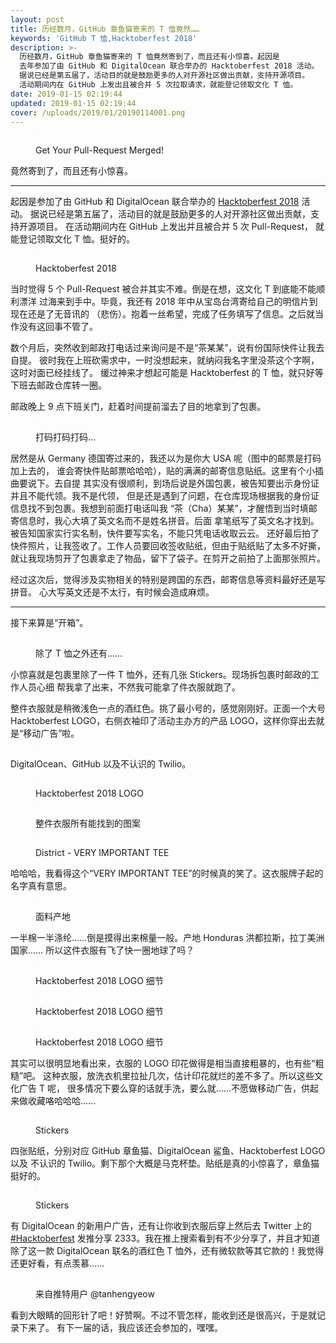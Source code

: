 ```yaml
---
layout: post
title: 历经数月，GitHub 章鱼猫寄来的 T 恤竟然……
keywords: 'GitHub T 恤,Hacktoberfest 2018'
description: >-
  历经数月，GitHub 章鱼猫寄来的 T 恤竟然寄到了，而且还有小惊喜。起因是
  去年参加了由 GitHub 和 DigitalOcean 联合举办的 Hacktoberfest 2018 活动。
  据说已经是第五届了，活动目的就是鼓励更多的人对开源社区做出贡献，支持开源项目。
  活动期间内在 GitHub 上发出且被合并 5 次拉取请求，就能登记领取文化 T 恤。
date: 2019-01-15 02:19:44
updated: 2019-01-15 02:19:44
cover: /uploads/2019/01/20190114001.png
---
```


<figure class="center">
  <img
    data-src="/uploads/2019/01/20190114002.jpg"
    src="data:image/gif;base64,R0lGODdhAQABAPAAAMPDwwAAACwAAAAAAQABAAACAkQBADs="
    alt="Get Your Pull-Request Merged!"
    title="Get Your Pull-Request Merged!">
   <figcaption><p>Get Your Pull-Request Merged!</p></figcaption>
</figure>

竟然寄到了，而且还有小惊喜。

---

起因是参加了由 GitHub 和 DigitalOcean 联合举办的 [Hacktoberfest 2018] 活动。
据说已经是第五届了，活动目的就是鼓励更多的人对开源社区做出贡献，支持开源项目。
在活动期间内在 GitHub 上发出并且被合并 5 次 Pull-Request，
就能登记领取文化 T 恤。挺好的。

<figure class="center">
  <img
    data-src="/uploads/2019/01/20190114003.png"
    src="data:image/gif;base64,R0lGODdhAQABAPAAAMPDwwAAACwAAAAAAQABAAACAkQBADs="
    alt="Hacktoberfest 2018"
    title="Hacktoberfest 2018">
   <figcaption><p>Hacktoberfest 2018</p></figcaption>
</figure>

当时觉得 5 个 Pull-Request 被合并其实不难。倒是在想，这文化 T 到底能不能顺利漂洋
过海来到手中。毕竟，我还有 2018 年中从宝岛台湾寄给自己的明信片到现在还是了无音讯的
（悲伤）。抱着一丝希望，完成了任务填写了信息。之后就当作没有这回事不管了。

数个月后，突然收到邮政打电话过来询问是不是“茶某某”，说有份国际快件让我去自提。
彼时我在上班砍需求中，一时没想起来，就纳闷我名字里没茶这个字啊，这时对面已经挂线了。
缓过神来才想起可能是 Hacktoberfest 的 T 恤，就只好等下班去邮政仓库转一圈。

邮政晚上 9 点下班关门，赶着时间提前溜去了目的地拿到了包裹。

<figure class="center">
  <img
    data-src="/uploads/2019/01/20190114004.jpg"
    src="data:image/gif;base64,R0lGODdhAQABAPAAAMPDwwAAACwAAAAAAQABAAACAkQBADs="
    alt="打码打码打码..."
    title="打码打码打码...">
   <figcaption><p>打码打码打码...</p></figcaption>
</figure>

居然是从 Germany 德国寄过来的，我还以为是你大 USA 呢（图中的邮票是打码加上去的，
谁会寄快件贴邮票哈哈哈），贴的满满的邮寄信息贴纸。这里有个小插曲要说下。去自提
其实没有很顺利，到场后说是外国包裹，被告知要出示身份证并且不能代领。我不是代领，
但是还是遇到了问题，在仓库现场根据我的身份证信息找不到包裹。我想到前面打电话叫我
“茶（Cha）某某”，才醒悟到当时填邮寄信息时，我心大填了英文名而不是姓名拼音。后面
拿笔纸写了英文名才找到。被告知国家实行实名制，快件要写实名，不能只凭电话收取云云。
还好最后拍了快件照片，让我签收了。工作人员要回收签收贴纸，但由于贴纸贴了太多不好撕，
就让我现场剪开了包裹拿走了物品，留下了袋子。在剪开之前拍了上面那张照片。

经过这次后，觉得涉及实物相关的特别是跨国的东西，邮寄信息等资料最好还是写拼音。
心大写英文还是不太行，有时候会造成麻烦。

---

接下来算是“开箱”。

<figure class="center">
  <img
    data-src="/uploads/2019/01/20190114005.jpg"
    src="data:image/gif;base64,R0lGODdhAQABAPAAAMPDwwAAACwAAAAAAQABAAACAkQBADs="
    alt="除了 T 恤之外还有……"
    title="除了 T 恤之外还有……">
   <figcaption><p>除了 T 恤之外还有……</p></figcaption>
</figure>

小惊喜就是包裹里除了一件 T 恤外，还有几张 Stickers。现场拆包裹时邮政的工作人员心细
帮我拿了出来，不然我可能拿了件衣服就跑了。

整件衣服就是稍微浅色一点的酒红色。挑了最小号的，感觉刚刚好。正面一个大号
Hacktoberfest LOGO，右侧衣袖印了活动主办方的产品 LOGO，这样你穿出去就是“移动广告”啦。

<figure class="center">
  <img
    data-src="/uploads/2019/01/20190114006.jpg"
    src="data:image/gif;base64,R0lGODdhAQABAPAAAMPDwwAAACwAAAAAAQABAAACAkQBADs=">
</figure>

DigitalOcean、GitHub 以及不认识的 Twilio。

<figure class="center">
  <img
    data-src="/uploads/2019/01/20190114007.jpg"
    src="data:image/gif;base64,R0lGODdhAQABAPAAAMPDwwAAACwAAAAAAQABAAACAkQBADs="
    alt="Hacktoberfest 2018 LOGO"
    title="Hacktoberfest 2018 LOGO">
   <figcaption><p>Hacktoberfest 2018 LOGO</p></figcaption>
</figure>

<figure class="center">
  <img
    data-src="/uploads/2019/01/20190114008.jpg"
    src="data:image/gif;base64,R0lGODdhAQABAPAAAMPDwwAAACwAAAAAAQABAAACAkQBADs="
    alt="整件衣服所有能找到的图案"
    title="整件衣服所有能找到的图案">
   <figcaption><p>整件衣服所有能找到的图案</p></figcaption>
</figure>

<figure class="center">
  <img
    data-src="/uploads/2019/01/20190114009.jpg"
    src="data:image/gif;base64,R0lGODdhAQABAPAAAMPDwwAAACwAAAAAAQABAAACAkQBADs="
    alt="District - VERY IMPORTANT TEE"
    title="District - VERY IMPORTANT TEE">
   <figcaption><p>District - VERY IMPORTANT TEE</p></figcaption>
</figure>

哈哈哈，我看得这个“VERY IMPORTANT TEE”的时候真的笑了。这衣服牌子起的名字真有意思。

<figure class="center">
  <img
    data-src="/uploads/2019/01/20190114010.jpg"
    src="data:image/gif;base64,R0lGODdhAQABAPAAAMPDwwAAACwAAAAAAQABAAACAkQBADs="
    alt="面料产地"
    title="面料产地">
   <figcaption><p>面料产地</p></figcaption>
</figure>

一半棉一半涤纶……倒是摸得出来棉量一般。产地 Honduras 洪都拉斯，拉丁美洲国家……
所以这件衣服有飞了快一圈地球了吗？

<figure class="center">
  <img
    data-src="/uploads/2019/01/20190114011.jpg"
    src="data:image/gif;base64,R0lGODdhAQABAPAAAMPDwwAAACwAAAAAAQABAAACAkQBADs="
    alt="Hacktoberfest 2018 LOGO 细节"
    title="Hacktoberfest 2018 LOGO 细节">
   <figcaption><p>Hacktoberfest 2018 LOGO 细节</p></figcaption>
</figure>

<figure class="center">
  <img
    data-src="/uploads/2019/01/20190114002.jpg"
    src="data:image/gif;base64,R0lGODdhAQABAPAAAMPDwwAAACwAAAAAAQABAAACAkQBADs="
    alt="Hacktoberfest 2018 LOGO 细节"
    title="Hacktoberfest 2018 LOGO 细节">
   <figcaption><p>Hacktoberfest 2018 LOGO 细节</p></figcaption>
</figure>

<figure class="center">
  <img
    data-src="/uploads/2019/01/20190114012.jpg"
    src="data:image/gif;base64,R0lGODdhAQABAPAAAMPDwwAAACwAAAAAAQABAAACAkQBADs="
    alt="Hacktoberfest 2018 LOGO 细节"
    title="Hacktoberfest 2018 LOGO 细节">
   <figcaption><p>Hacktoberfest 2018 LOGO 细节</p></figcaption>
</figure>

其实可以很明显地看出来，衣服的 LOGO 印花做得是相当直接粗暴的，也有些“粗糙”吧。
这种衣服，放洗衣机里拉扯几次，估计印花就烂的差不多了。所以这些文化广告 T 呢，
很多情况下要么穿的话就手洗，要么就……不愿做移动广告，供起来做收藏咯哈哈哈……

<figure class="center">
  <img
    data-src="/uploads/2019/01/20190114013.jpg"
    src="data:image/gif;base64,R0lGODdhAQABAPAAAMPDwwAAACwAAAAAAQABAAACAkQBADs="
    alt="Stickers"
    title="Stickers">
   <figcaption><p>Stickers</p></figcaption>
</figure>

四张贴纸，分别对应 GitHub 章鱼猫、DigitalOcean 鲨鱼、Hacktoberfest LOGO 以及
不认识的 Twilio。剩下那个大概是马克杯垫。贴纸是真的小惊喜了，章鱼猫挺好的。

<figure class="center">
  <img
    data-src="/uploads/2019/01/20190114014.jpg"
    src="data:image/gif;base64,R0lGODdhAQABAPAAAMPDwwAAACwAAAAAAQABAAACAkQBADs="
    alt="Stickers"
    title="Stickers">
   <figcaption><p>Stickers</p></figcaption>
</figure>

有 DigitalOcean 的新用户广告，还有让你收到衣服后穿上然后去 Twitter 上的 [#Hacktoberfest]
发推分享 2333。我在推上搜索看到有不少分享了，并且才知道除了这一款 DigitalOcean
联名的酒红色 T 恤外，还有微软款等其它款的！我觉得还更好看，有点羡慕……

<figure class="center">
  <img
    data-src="/uploads/2019/01/20190114015.jpg"
    src="data:image/gif;base64,R0lGODdhAQABAPAAAMPDwwAAACwAAAAAAQABAAACAkQBADs="
    alt="来自推特用户 @tanhengyeow"
    title="来自推特用户 @tanhengyeow">
   <figcaption><p>来自推特用户 @tanhengyeow</p></figcaption>
</figure>

看到大眼睛的回形针了吧！好赞啊。不过不管怎样，能收到还是很高兴，于是就记录下来了。
有下一届的话，我应该还会参加的，嘿嘿。

[Hacktoberfest 2018]: https://hacktoberfest.digitalocean.com/
[#Hacktoberfest]: https://twitter.com/hashtag/hacktoberfest
